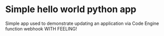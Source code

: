 # Simple hello world python app

Simple app used to demonstrate updating an application via Code Engine function webhook
WITH FEELING!
